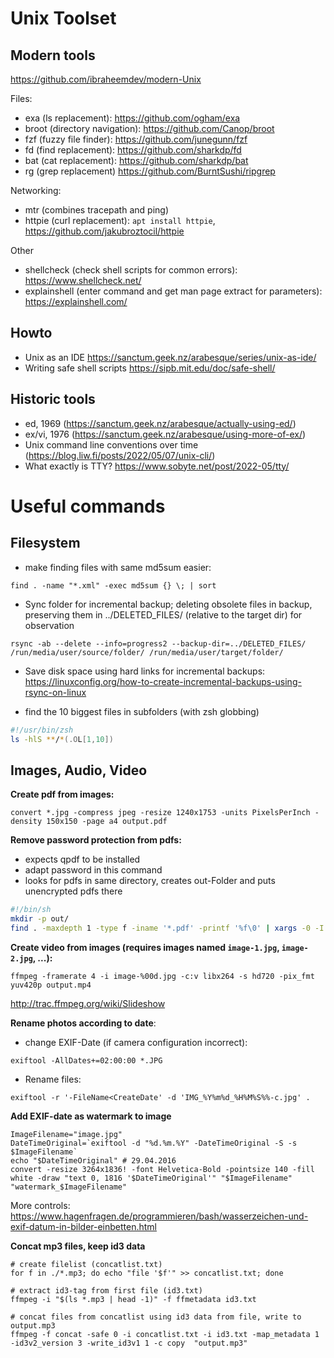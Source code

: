 # Unix Toolset

## Modern tools

https://github.com/ibraheemdev/modern-Unix

Files:
* exa (ls replacement): https://github.com/ogham/exa
* broot (directory navigation): https://github.com/Canop/broot
* fzf (fuzzy file finder): https://github.com/junegunn/fzf
* fd (find replacement): https://github.com/sharkdp/fd
* bat (cat replacement): https://github.com/sharkdp/bat
* rg (grep replacement) https://github.com/BurntSushi/ripgrep

Networking:
* mtr (combines tracepath and ping)
* httpie (curl replacement): `apt install httpie`, https://github.com/jakubroztocil/httpie

Other
* shellcheck (check shell scripts for common errors): https://www.shellcheck.net/
* explainshell (enter command and get man page extract for parameters): https://explainshell.com/

## Howto

* Unix as an IDE https://sanctum.geek.nz/arabesque/series/unix-as-ide/
* Writing safe shell scripts https://sipb.mit.edu/doc/safe-shell/

## Historic tools
* ed, 1969 (https://sanctum.geek.nz/arabesque/actually-using-ed/)
* ex/vi, 1976 (https://sanctum.geek.nz/arabesque/using-more-of-ex/)
* Unix command line conventions over time (https://blog.liw.fi/posts/2022/05/07/unix-cli/)
* What exactly is TTY? https://www.sobyte.net/post/2022-05/tty/

# Useful commands
## Filesystem

* make finding files with same md5sum easier:

```
find . -name "*.xml" -exec md5sum {} \; | sort
```

* Sync folder for incremental backup; deleting obsolete files in backup, preserving them in ../DELETED_FILES/ (relative to the target dir) for observation
```
rsync -ab --delete --info=progress2 --backup-dir=../DELETED_FILES/ /run/media/user/source/folder/ /run/media/user/target/folder/
```
  * Save disk space using hard links for incremental backups: https://linuxconfig.org/how-to-create-incremental-backups-using-rsync-on-linux


* find the 10 biggest files in subfolders (with zsh globbing)
```zsh
#!/usr/bin/zsh
ls -hlS **/*(.OL[1,10])
```

## Images, Audio, Video

**Create pdf from images:**

`convert *.jpg -compress jpeg -resize 1240x1753 -units PixelsPerInch -density 150x150 -page a4 output.pdf`

**Remove password protection from pdfs:**

* expects qpdf to be installed
* adapt password in this command
* looks for pdfs in same directory, creates out-Folder and puts unencrypted pdfs there

```sh
#!/bin/sh
mkdir -p out/
find . -maxdepth 1 -type f -iname '*.pdf' -printf '%f\0' | xargs -0 -I '{}' qpdf --password="secret"  --decrypt '{}' out/'{}'
```



**Create video from images (requires images named `image-1.jpg`, `image-2.jpg`, ...):**

`ffmpeg -framerate 4 -i image-%00d.jpg -c:v libx264 -s hd720 -pix_fmt yuv420p output.mp4`

http://trac.ffmpeg.org/wiki/Slideshow

**Rename photos according to date**:

* change EXIF-Date (if camera configuration incorrect):

`exiftool -AllDates+=02:00:00 *.JPG`

* Rename files:

`exiftool -r '-FileName<CreateDate' -d 'IMG_%Y%m%d_%H%M%S%%-c.jpg' .`

**Add EXIF-date as watermark to image**

```shell
ImageFilename="image.jpg"
DateTimeOriginal=`exiftool -d "%d.%m.%Y" -DateTimeOriginal -S -s $ImageFilename`
echo "$DateTimeOriginal" # 29.04.2016
convert -resize 3264x1836! -font Helvetica-Bold -pointsize 140 -fill white -draw "text 0, 1816 '$DateTimeOriginal'" "$ImageFilename" "watermark_$ImageFilename"
```
More controls: https://www.hagenfragen.de/programmieren/bash/wasserzeichen-und-exif-datum-in-bilder-einbetten.html

**Concat mp3 files, keep id3 data**
```shell
# create filelist (concatlist.txt)
for f in ./*.mp3; do echo "file '$f'" >> concatlist.txt; done

# extract id3-tag from first file (id3.txt)
ffmpeg -i "$(ls *.mp3 | head -1)" -f ffmetadata id3.txt

# concat files from concatlist using id3 data from file, write to output.mp3
ffmpeg -f concat -safe 0 -i concatlist.txt -i id3.txt -map_metadata 1 -id3v2_version 3 -write_id3v1 1 -c copy  "output.mp3"
```
